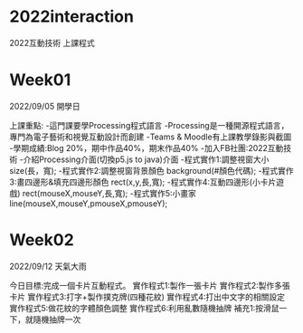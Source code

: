 # 2022interaction
2022互動技術 上課程式

# Week01
2022/09/05 開學日

上課重點:
-這門課要學Processing程式語言
-Processing是一種開源程式語言，專門為電子藝術和視覺互動設計而創建
-Teams & Moodle有上課教學錄影與截圖
-學期成績:Blog 20%，期中作品40%，期末作品40%
-加入FB社團:2022互動技術
-介紹Processing介面(切換p5.js to java)介面
-程式實作1:調整視窗大小
  size(長，寬);
-程式實作2:調整視窗背景顏色
  background(#顏色代碼);
-程式實作3:畫四邊形&填充四邊形顏色
  rect(x,y,長,寬);
-程式實作4:互動四邊形(小卡片遊戲)
  rect(mouseX,mouseY,長,寬);
-程式實作5:小畫家
  line(mouseX,mouseY,pmouseX,pmouseY);


# Week02
2022/09/12 天氣大雨

今日目標:完成一個卡片互動程式。
實作程式1:製作一張卡片
實作程式2:製作多張卡片
實作程式3:打字+製作撲克牌(四種花紋)
實作程式4:打出中文字的相關設定
實作程式5:做花紋的字體顏色調整
實作程式6:利用亂數隨機抽牌
補充1:按滑鼠一下，就隨機抽牌一次
